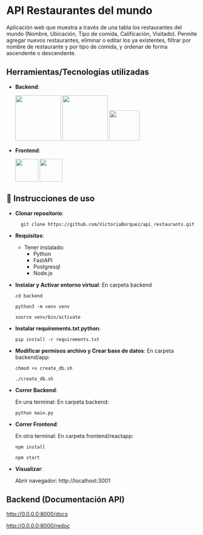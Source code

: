 # API Restaurantes del mundo
Aplicación web que muestra a través de una tabla los restaurantes del mundo (Nombre, Ubicación, Tipo de comida, Calificación, Visitado). Permite agregar nuevos restaurantes, eliminar o editar los ya existentes, filtrar por nombre de restaurante y por tipo de comida, y ordenar de forma ascendente o descendente.

## Herramientas/Tecnologías utilizadas
- **Backend**: 

  <img src="https://www.python.org/static/community_logos/python-logo-master-v3-TM-flattened.png" width="120">  
  
  <img src="https://fastapi.tiangolo.com/img/logo-margin/logo-teal.png" width="120">  
  
  <img src="https://user-images.githubusercontent.com/66185308/219544998-7c87fa3b-10e0-4ec1-bbf3-fdc52473a03d.png" width="80"> 
  
  
- **Frontend**: 

  <img src="https://user-images.githubusercontent.com/66185308/217849249-3539ad82-1b5c-4599-ba09-620b04bb6782.png" width="60">
  
  <img src="https://seeklogo.com/images/M/material-ui-logo-5BDCB9BA8F-seeklogo.com.png" width="60">

## :memo: Instrucciones de uso

- **Clonar repositorio**:

  ```
    git clone https://github.com/VictoriaBorquez/api_restaurants.git
  ```
- **Requisitos**:
  - Tener instalado:
    - Python
    - FastAPI
    - Postgresql
    - Node.js

 - **Instalar y Activar entorno virtual**:
  En carpeta backend 
   ```
   cd backend
   ```
   ```
   python3 -m venv venv
   ```
   ```
   source venv/bin/activate
   ```
 
- **Instalar requirements.txt python**:
  ```
  pip install -r requirements.txt
  ```
  
- **Modificar permisos archivo y Crear base de datos**:
  En carpeta backend/app:
   ```
  chmod +x create_db.sh
  ```
  ```
  ./create_db.sh
  ```


- **Correr Backend**:

  En una terminal:
  En carpeta backend:
  ```
  python main.py
  ```

- **Correr Frontend**:

  En otra terminal:
  En carpeta frontend/reactapp:
  ```
  npm install
  ```
  ```
  npm start
  ```

- **Visualizar**:

  Abrir navegador: 
  http://localhost:3001

## Backend (Documentación API)

  http://0.0.0.0:8000/docs
  
  http://0.0.0.0:8000/redoc
